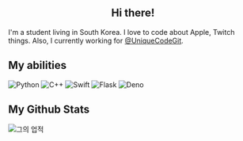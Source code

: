 <h2 align="center">Hi there!</h1>

I'm a student living in South Korea. I love to code about Apple, Twitch things. Also, I currently working for [@UniqueCodeGit](https://github.com/UniqueCodeGit).

## My abilities
![Python](https://img.shields.io/badge/-Python-3776AB?style=for-the-badge&logo=python&logoColor=fff) 
![C++](https://img.shields.io/badge/-C++-00599C?style=for-the-badge&logo=C&logoColor=fff) 
![Swift](https://img.shields.io/badge/-Swift-fc4103?style=for-the-badge&logo=swift&logoColor=fff)
![Flask](https://img.shields.io/badge/-Flask-000000?style=for-the-badge&logo=flask&logoColor=fff)
![Deno](https://img.shields.io/badge/-Deno-000000?style=for-the-badge&logo=deno&logoColor=fff)

## My Github Stats
![그의 업적](https://github-readme-stats.vercel.app/api?username=fxrcha&show_icons=true)


